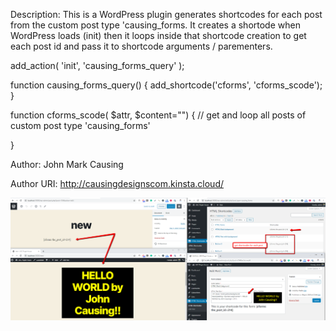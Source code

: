 Description: This is a WordPress plugin generates shortcodes for each post from the custom post type 'causing_forms. It creates a shortode when WordPress loads (init) then it loops inside that shortcode creation to get each post id and pass it to shortcode arguments / parementers.




add_action( 'init', 'causing_forms_query' );

function causing_forms_query() {
 	add_shortcode('cforms', 'cforms_scode'); 
}

function cforms_scode( $attr, $content="") {
	//  get and loop all posts of custom post type 'causing_forms'

}



Author: John Mark Causing

Author URI:  http://causingdesignscom.kinsta.cloud/

![](shortcode-generator-wp-plugin.png)
